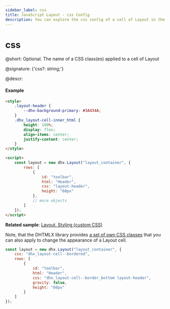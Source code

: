 ```yaml
---
sidebar_label: css
title: JavaScript Layout - css Config 
description: You can explore the css config of a cell of Layout in the documentation of the DHTMLX JavaScript UI library. Browse developer guides and API reference, try out code examples and live demos, and download a free 30-day evaluation version of DHTMLX Suite.
---
```


# css

@short: Optional. The name of a CSS class(es) applied to a cell of Layout

@signature: {'css?: string;'}

@descr:
#### Example

~~~html
<style>
    .layout-header {
        --dhx-background-primary: #3A434A;
    }
    .dhx_layout-cell-inner_html {
        height: 100%;
        display: flex;
        align-items: center;
        justify-content: center;
    }
</style>

<script>
    const layout = new dhx.Layout("layout_container", {
        rows: [
            {
                id: "toolbar",
                html: "Header",
                css: "layout-header",
                height: "60px"
            },
            // more objects
        ]
    });
</script>
~~~

**Related sample**: [Layout. Styling (custom CSS)](https://snippet.dhtmlx.com/pwxmf0lx)

Note, that the DHTMLX library provides [a set of own CSS classes](helpers/base_elements.md#list-of-css-classes-for-styling-a-layout-cell) that you can also apply to change the appearance of a Layout cell.

~~~js
const layout = new dhx.Layout("layout_container", {
    css: "dhx_layout-cell--bordered",
    rows: [
        {
            id: "toolbar",
            html: "Header",
            css: "dhx_layout-cell--border_bottom layout-header",
            gravity: false,
            height: "60px"
        }
    ]
});
~~~

[comment]: # (@related: layout/initialization.md#initialize-layout layout/customization.md)
